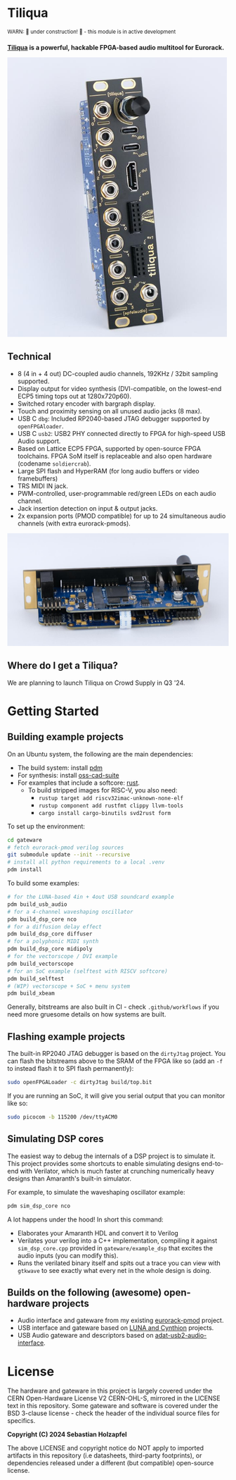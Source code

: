 # Tiliqua

<sup>WARN: 🚧 under construction! 🚧 - this module is in active development</sup>

**[Tiliqua](https://en.wikipedia.org/wiki/Blue-tongued_skink) is a powerful, hackable FPGA-based audio multitool for Eurorack.**

<img src="doc/img/tiliqua-front-left.jpg" width="500">

## Technical
- 8 (4 in + 4 out) DC-coupled audio channels, 192KHz / 32bit sampling supported.
- Display output for video synthesis (DVI-compatible, on the lowest-end ECP5 timing tops out at 1280x720p60).
- Switched rotary encoder with bargraph display.
- Touch and proximity sensing on all unused audio jacks (8 max).
- USB C `dbg`: Included RP2040-based JTAG debugger supported by `openFPGAloader`.
- USB C `usb2`: USB2 PHY connected directly to FPGA for high-speed USB Audio support.
- Based on Lattice ECP5 FPGA, supported by open-source FPGA toolchains. FPGA SoM itself is replaceable and also open hardware (codename `soldiercrab`).
- Large SPI flash and HyperRAM (for long audio buffers or video framebuffers)
- TRS MIDI IN jack.
- PWM-controlled, user-programmable red/green LEDs on each audio channel.
- Jack insertion detection on input & output jacks.
- 2x expansion ports (PMOD compatible) for up to 24 simultaneous audio channels (with extra eurorack-pmods).

<img src="doc/img/tiliqua-rear-left.jpg" width="700">

## Where do I get a Tiliqua?

We are planning to launch Tiliqua on Crowd Supply in Q3 '24.

# Getting Started

## Building example projects

On an Ubuntu system, the following are the main dependencies:
- The build system: install [pdm](https://github.com/pdm-project/pdm)
- For synthesis: install [oss-cad-suite](https://github.com/YosysHQ/oss-cad-suite-build)
- For examples that include a softcore: [rust](https://rustup.rs/).
    - To build stripped images for RISC-V, you also need:
        - `rustup target add riscv32imac-unknown-none-elf`
        - `rustup component add rustfmt clippy llvm-tools`
        - `cargo install cargo-binutils svd2rust form`

To set up the environment:
```bash
cd gateware
# fetch eurorack-pmod verilog sources
git submodule update --init --recursive
# install all python requirements to a local .venv
pdm install
```

To build some examples:
```bash
# for the LUNA-based 4in + 4out USB soundcard example
pdm build_usb_audio
# for a 4-channel waveshaping oscillator
pdm build_dsp_core nco
# for a diffusion delay effect
pdm build_dsp_core diffuser
# for a polyphonic MIDI synth
pdm build_dsp_core midipoly
# for the vectorscope / DVI example
pdm build_vectorscope
# for an SoC example (selftest with RISCV softcore)
pdm build_selftest
# (WIP) vectorscope + SoC + menu system
pdm build_xbeam
```

Generally, bitstreams are also built in CI - check `.github/workflows` if you need more gruesome details on how systems are built.

## Flashing example projects

The built-in RP2040 JTAG debugger is based on the `dirtyJtag` project. You can flash the bitstreams above to the SRAM of the FPGA like so (add an `-f` to instead flash it to SPI flash permanently):

```bash
sudo openFPGALoader -c dirtyJtag build/top.bit
```

If you are running an SoC, it will give you serial output that you can monitor like so:

```bash
sudo picocom -b 115200 /dev/ttyACM0
```

## Simulating DSP cores

The easiest way to debug the internals of a DSP project is to simulate it. This project provides some shortcuts to enable simulating designs end-to-end with Verilator, which is much faster at crunching numerically heavy designs than Amaranth's built-in simulator.

For example, to simulate the waveshaping oscillator example:

```bash
pdm sim_dsp_core nco
```

A lot happens under the hood! In short this command:
- Elaborates your Amaranth HDL and convert it to Verilog
- Verilates your verilog into a C++ implementation, compiling it against `sim_dsp_core.cpp` provided in `gateware/example_dsp` that excites the audio inputs (you can modify this).
- Runs the verilated binary itself and spits out a trace you can view with `gtkwave` to see exactly what every net in the whole design is doing.

## Builds on the following (awesome) open-hardware projects
- Audio interface and gateware from my existing [eurorack-pmod](https://github.com/apfelaudio/eurorack-pmod) project.
- USB interface and gateware based on [LUNA and Cynthion](https://github.com/greatscottgadgets/luna/) projects.
- USB Audio gateware and descriptors based on [adat-usb2-audio-interface](https://github.com/hansfbaier/adat-usb2-audio-interface).

# License

The hardware and gateware in this project is largely covered under the CERN Open-Hardware License V2 CERN-OHL-S, mirrored in the LICENSE text in this repository. Some gateware and software is covered under the BSD 3-clause license - check the header of the individual source files for specifics.

**Copyright (C) 2024 Sebastian Holzapfel**

The above LICENSE and copyright notice do NOT apply to imported artifacts in this repository (i.e datasheets, third-party footprints), or dependencies released under a different (but compatible) open-source license.
